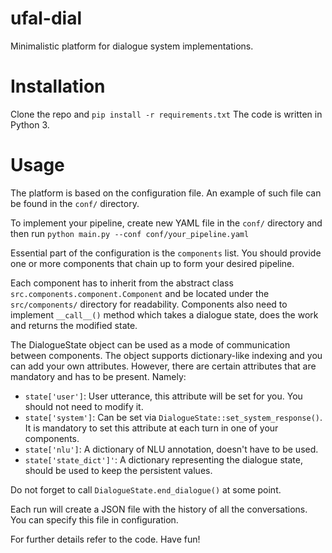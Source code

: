 # ufal-dial

Minimalistic platform for dialogue system implementations.

# Installation

Clone the repo and `pip install -r requirements.txt`
The code is written in Python 3.

# Usage

The platform is based on the configuration file.
An example of such file can be found in the `conf/` directory.

To implement your pipeline, create new YAML file in the `conf/` directory and then run
`python main.py --conf conf/your_pipeline.yaml`

Essential part of the configuration is the `components` list.
You should provide one or more components that chain up to form your desired pipeline.

Each component has to inherit from the abstract class
`src.components.component.Component` and be located under the `src/components/` directory for readability.
Components also need to implement `__call__()` method which takes a dialogue state, does the work and returns the modified state.

The DialogueState object can be used as a mode of communication between components.
The object supports dictionary-like indexing and you can add your own attributes.
However, there are certain attributes that are mandatory and has to be present.
Namely:
 - `state['user']`: User utterance, this attribute will be set for you. You should not need to modify it.
 - `state['system']`: Can be set via `DialogueState::set_system_response()`. It is mandatory to set this attribute at each turn in one of your components.
 - `state['nlu']`: A dictionary of NLU annotation, doesn't have to be used.
 - `state['state_dict']'`: A dictionary representing the dialogue state, should be used to keep the persistent values.
 
Do not forget to call `DialogueState.end_dialogue()` at some point.

Each run will create a JSON file with the history of all the conversations.
You can specify this file in configuration.

For further details refer to the code.
Have fun!
